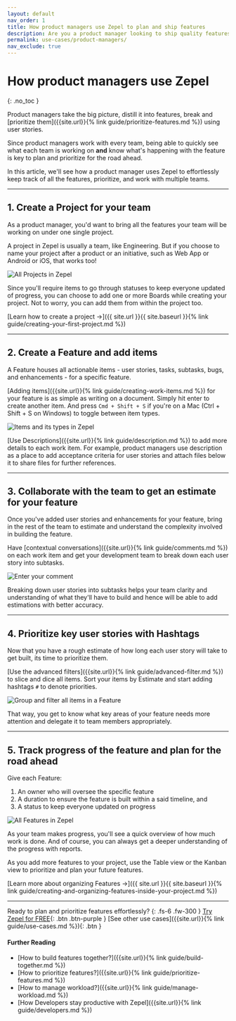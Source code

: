 ```yaml
---
layout: default
nav_order: 1
title: How product managers use Zepel to plan and ship features
description: Are you a product manager looking to ship quality features? See how product managers use Zepel project management tool to prioritize and work with teams to build features
permalink: use-cases/product-managers/
nav_exclude: true
---
```

# How product managers use Zepel
{: .no_toc }

Product managers take the big picture, distill it into features, break and [prioritize them]({{site.url}}{% link guide/prioritize-features.md %}) using user stories.

Since product managers work with every team, being able to quickly see what each team is working on __and__ know what's happening with the feature is key to plan and prioritize for the road ahead.

In this article, we'll see how a product manager uses Zepel to effortlessly keep track of all the features, prioritize, and work with multiple teams.

---

## 1. Create a Project for your team

As a product manager, you'd want to bring all the features your team will be working on under one single project. 

A project in Zepel is usually a team, like Engineering. But if you choose to name your project after a product or an initiative, such as Web App or Android or iOS, that works too!

![All Projects in Zepel](/guide/assets/uploads/zepel-projects.png "Zepel Projects")

Since you'll require items to go through statuses to keep everyone updated of progress, you can choose to add one or more Boards while creating your project. Not to worry, you can add them from within the project too. 

[Learn how to create a project ->]({{ site.url }}{{ site.baseurl }}{% link guide/creating-your-first-project.md %})

---

## 2. Create a Feature and add items

A Feature houses all actionable items - user stories, tasks, subtasks, bugs, and enhancements - for a specific feature. 

[Adding items]({{site.url}}{% link guide/creating-work-items.md %}) for your feature is as simple as writing on a document. Simply hit enter to create another item. And press ```Cmd + Shift + S``` if you're on a Mac (Ctrl + Shift + S on Windows) to toggle between item types.

![Items and its types in Zepel](/guide/assets/uploads/zepel-items.png "Items in Zepel")

[Use Descriptions]({{site.url}}{% link guide/description.md %}) to add more details to each work item. For example, product managers use description as a place to add acceptance criteria for user stories and attach files below it to share files for further references.

---

## 3. Collaborate with the team to get an estimate for your feature

Once you've added user stories and enhancements for your feature, bring in the rest of the team to estimate and understand the complexity involved in building the feature.

Have [contextual conversations]({{site.url}}{% link guide/comments.md %}) on each work item and get your development team to break down each user story into subtasks.

![Enter your comment](/guide/assets/uploads/zepel-comments.png "Comment text field")

Breaking down user stories into subtasks helps your team clarity and understanding of what they'll have to build and hence will be able to add estimations with better accuracy.

---

## 4. Prioritize key user stories with Hashtags

Now that you have a rough estimate of how long each user story will take to get built, its time to prioritize them.

[Use the advanced filters]({{site.url}}{% link guide/advanced-filter.md %}) to slice and dice all items. Sort your items by Estimate and start adding hashtags ```#``` to denote priorities.

![Group and filter all items in a Feature](/guide/assets/uploads/zepel-hashtag-priorities.png "Group and Filter Items")

That way, you get to know what key areas of your feature needs more attention and delegate it to team members appropriately.

---

## 5. Track progress of the feature and plan for the road ahead

Give each Feature: 
1. An owner who will oversee the specific feature 
2. A duration to ensure the feature is built within a said timeline, and
3. A status to keep everyone updated on progress

![All Features in Zepel](/guide/assets/uploads/zepel-features.png "Zepel Features")

As your team makes progress, you'll see a quick overview of how much work is done. And of course, you can always get a deeper understanding of the progress with reports.

As you add more features to your project, use the Table view or the Kanban view to prioritize and plan your future features.

[Learn more about organizing Features ->]({{ site.url }}{{ site.baseurl }}{% link guide/creating-and-organizing-features-inside-your-project.md %})

---

Ready to plan and prioritize features effortlessly?
{: .fs-6 .fw-300 }
[Try Zepel for FREE](https://zepel.io/?utm_source=zepelguide&utm_medium=usecases&utm_campaign=build-together){: .btn .btn-purple } 
[See other use cases]({{site.url}}{% link guide/use-cases.md %}){: .btn }

#### Further Reading
- [How to build features together?]({{site.url}}{% link guide/build-together.md %})
- [How to prioritize features?]({{site.url}}{% link guide/prioritize-features.md %})
- [How to manage workload?]({{site.url}}{% link guide/manage-workload.md %})
- [How Developers stay productive with Zepel]({{site.url}}{% link guide/developers.md %})